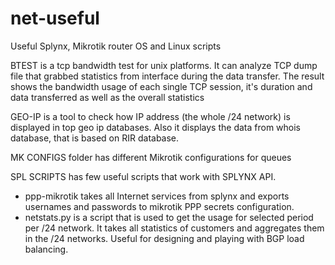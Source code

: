 # net-useful
Useful Splynx, Mikrotik router OS and Linux scripts

BTEST is a tcp bandwidth test for unix platforms. It can analyze TCP dump file that grabbed statistics from interface during the data transfer. 
The result shows the bandwidth usage of each single TCP session, it's duration and data transferred as well as the overall statistics

GEO-IP is a tool to check how IP address (the whole /24 network) is displayed in top geo ip databases. Also it displays the data from whois database, that is based on RIR database.

MK CONFIGS folder has different Mikrotik configurations for queues

SPL SCRIPTS has few useful scripts that work with SPLYNX API. 
- ppp-mikrotik takes all Internet services from splynx and exports usernames and passwords to mikrotik PPP secrets configuration. 
- netstats.py is a script that is used to get the usage for selected period per /24 network. It takes all statistics of customers and aggregates them in the /24 networks. Useful for designing and playing with BGP load balancing. 

